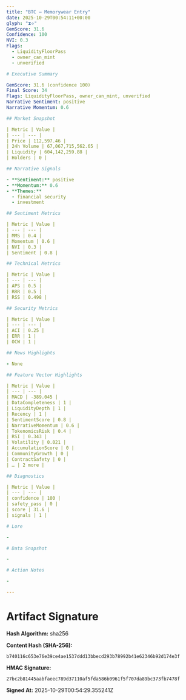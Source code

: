 ```yaml
---
title: "BTC — Memorywear Entry"
date: 2025-10-29T00:54:11+00:00
glyph: "⧗⟡"
GemScore: 31.6
Confidence: 100
NVI: 0.3
Flags:
  - LiquidityFloorPass
  - owner_can_mint
  - unverified

# Executive Summary

GemScore: 31.6 (confidence 100)
Final Score: 34
Flags: LiquidityFloorPass, owner_can_mint, unverified
Narrative Sentiment: positive
Narrative Momentum: 0.6

## Market Snapshot

| Metric | Value |
| --- | --- |
| Price | 112,597.46 |
| 24h Volume | 67,067,715,562.65 |
| Liquidity | 604,142,259.88 |
| Holders | 0 |

## Narrative Signals

- **Sentiment:** positive
- **Momentum:** 0.6
- **Themes:**
  - financial security
  - investment

## Sentiment Metrics

| Metric | Value |
| --- | --- |
| MMS | 0.4 |
| Momentum | 0.6 |
| NVI | 0.3 |
| Sentiment | 0.8 |

## Technical Metrics

| Metric | Value |
| --- | --- |
| APS | 0.5 |
| RRR | 0.5 |
| RSS | 0.498 |

## Security Metrics

| Metric | Value |
| --- | --- |
| ACI | 0.25 |
| ERR | 1 |
| OCW | 1 |

## News Highlights

- None

## Feature Vector Highlights

| Metric | Value |
| --- | --- |
| MACD | -389.045 |
| DataCompleteness | 1 |
| LiquidityDepth | 1 |
| Recency | 1 |
| SentimentScore | 0.8 |
| NarrativeMomentum | 0.6 |
| TokenomicsRisk | 0.4 |
| RSI | 0.343 |
| Volatility | 0.021 |
| AccumulationScore | 0 |
| CommunityGrowth | 0 |
| ContractSafety | 0 |
| … | 2 more |

## Diagnostics

| Metric | Value |
| --- | --- |
| confidence | 100 |
| safety_pass | 0 |
| score | 31.6 |
| signals | 1 |

# Lore

-

# Data Snapshot

-

# Action Notes

-

---
```


# Artifact Signature

**Hash Algorithm:** sha256

**Content Hash (SHA-256):**
```
b740116c653e76e39ce4ae1537ddd13bbecd293b78992b41e62346b92d174e3f
```

**HMAC Signature:**
```
27bc2b81445aabfaeec789d37110af5fda586b0961f5f707da89bc373fb7478f
```

**Signed At:** 2025-10-29T00:54:29.355241Z
